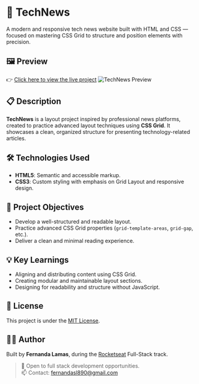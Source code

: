 # 📰 TechNews

A modern and responsive tech news website built with HTML and CSS — focused on mastering CSS Grid to structure and position elements with precision.

## 🖼️ Preview

👉 [Click here to view the live project](https://fernandalamas.github.io/Portal-de-noticias/)
![TechNews Preview](https://github.com/user-attachments/assets/49590d0c-775d-4884-99dd-9e3785b43f86)

## 📋 Description

**TechNews** is a layout project inspired by professional news platforms, created to practice advanced layout techniques using **CSS Grid**. It showcases a clean, organized structure for presenting technology-related articles.

## 🛠️ Technologies Used

- **HTML5**: Semantic and accessible markup.
- **CSS3**: Custom styling with emphasis on Grid Layout and responsive design.

## 🎯 Project Objectives

- Develop a well-structured and readable layout.
- Practice advanced CSS Grid properties (`grid-template-areas`, `grid-gap`, etc.).
- Deliver a clean and minimal reading experience.

## 💡 Key Learnings

- Aligning and distributing content using CSS Grid.
- Creating modular and maintainable layout sections.
- Designing for readability and structure without JavaScript.

## 📄 License

This project is under the [MIT License](./LICENSE).

## 🙋‍♀️ Author

Built by **Fernanda Lamas**, during the [Rocketseat](https://www.rocketseat.com.br/) Full-Stack track.

> 💼 Open to full stack development opportunities.  
> 📫 Contact: fernandasl890@gmail.com
